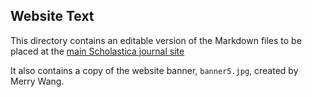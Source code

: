 ## Website Text

This directory contains an editable version of the Markdown files to be placed at the [main Scholastica journal site](http://www.livecomsjournal.org)

It also contains a copy of the website banner, `banner5.jpg`, created by Merry Wang.
